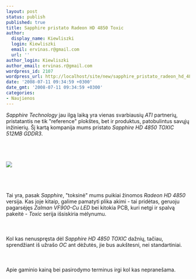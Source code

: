 ```yaml
---
layout: post
status: publish
published: true
title: Sapphire pristato Radeon HD 4850 Toxic
author:
  display_name: Kiewliszki
  login: Kiewliszki
  email: ervinas.r@gmail.com
  url: ''
author_login: Kiewliszki
author_email: ervinas.r@gmail.com
wordpress_id: 2107
wordpress_url: http://localhost/site/new/sapphire_pristato_radeon_hd_4850_toxic/
date: '2008-07-11 09:34:59 +0300'
date_gmt: '2008-07-11 09:34:59 +0300'
categories:
- Naujienos
---
```

<p><i>Sapphire Technology</i> jau ilgą laiką yra vienas svarbiausių <i>ATI</i> partnerių, pristatantis ne tik &quot;reference&quot; plokštes, bet ir produktus, patobulintus savųjų inžinierių. Šį kartą kompanija mums pristato <i>Sapphire HD 4850 TOXIC 512MB GDDR3</i>.<br />
<br><br />
<br><br><img src="http://www.technews.lt/upl/Failai/88188.jpg"><br><br />
<br><br />
<br>Tai yra, pasak <i>Sapphire</i>, &quot;toksinė&quot; mums puikiai žinomos <i>Radeon HD 4850</i> versija. Kas joje kitaip, galime pamatyti plika akimi - tai pridėtas, geruoju pagarsėjęs <i>Zalman VF900-Cu LED</i> bei kitokia PCB, kuri netgi ir spalvą pakeitė - <i>Toxic</i> serija išsiskiria mėlynumu.<br />
<br><br />
<br>Kol kas nenuspręsta dėl <i>Sapphire HD 4850 TOXIC</i> dažnių, tačiau, sprendžiant iš užrašo <i>OC</i> ant dėžutės, jie bus aukštesni, nei standartiniai.<br />
<br><br />
<br>Apie gaminio kainą bei pasirodymo terminus irgi kol kas nepranešama.<br />
<br><br />
<br><br />
<br></p>
